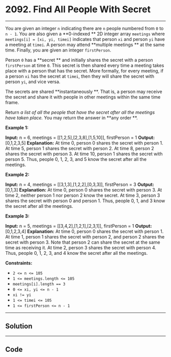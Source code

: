 # 2092. Find All People With Secret

---

You are given an integer `n` indicating there are `n` people numbered from `0` to `n - 1`. You are also given a **0-indexed ** 2D integer array `meetings` where `meetings[i] = [xi, yi, timei]` indicates that person `xi` and person `yi` have a meeting at `timei`. A person may attend **multiple meetings ** at the same time. Finally, you are given an integer `firstPerson`.

Person `0` has a **secret ** and initially shares the secret with a person `firstPerson` at time `0`. This secret is then shared every time a meeting takes place with a person that has the secret. More formally, for every meeting, if a person `xi` has the secret at `timei`, then they will share the secret with person `yi`, and vice versa.

The secrets are shared **instantaneously **. That is, a person may receive the secret and share it with people in other meetings within the same time frame.

Return _a list of all the people that have the secret after all the meetings have taken place._ You may return the answer in **any order **.

 

**Example 1:**


**Input:** n = 6, meetings = [[1,2,5],[2,3,8],[1,5,10]], firstPerson = 1
**Output:** [0,1,2,3,5]
**Explanation:** At time 0, person 0 shares the secret with person 1.
At time 5, person 1 shares the secret with person 2.
At time 8, person 2 shares the secret with person 3.
At time 10, person 1 shares the secret with person 5.​​​​
Thus, people 0, 1, 2, 3, and 5 know the secret after all the meetings.


**Example 2:**


**Input:** n = 4, meetings = [[3,1,3],[1,2,2],[0,3,3]], firstPerson = 3
**Output:** [0,1,3]
**Explanation:**
At time 0, person 0 shares the secret with person 3.
At time 2, neither person 1 nor person 2 know the secret.
At time 3, person 3 shares the secret with person 0 and person 1.
Thus, people 0, 1, and 3 know the secret after all the meetings.


**Example 3:**


**Input:** n = 5, meetings = [[3,4,2],[1,2,1],[2,3,1]], firstPerson = 1
**Output:** [0,1,2,3,4]
**Explanation:**
At time 0, person 0 shares the secret with person 1.
At time 1, person 1 shares the secret with person 2, and person 2 shares the secret with person 3.
Note that person 2 can share the secret at the same time as receiving it.
At time 2, person 3 shares the secret with person 4.
Thus, people 0, 1, 2, 3, and 4 know the secret after all the meetings.


 

**Constraints:**

  * `2 <= n <= 105`
  * `1 <= meetings.length <= 105`
  * `meetings[i].length == 3`
  * `0 <= xi, yi <= n - 1`
  * `xi != yi`
  * `1 <= timei <= 105`
  * `1 <= firstPerson <= n - 1`

---

## Solution



---

## Code
```python


```